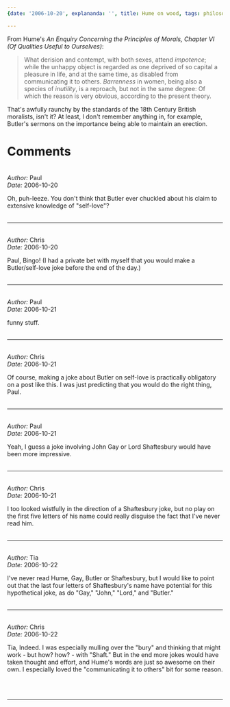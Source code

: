 ```yaml
---
{date: '2006-10-20', explananda: '', title: Hume on wood, tags: philosophy, hume}

---
```


From Hume's <i>An Enquiry Concerning the Principles of Morals, Chapter VI (Of
Qualities Useful to Ourselves)</i>: <blockquote>What derision and contempt,
with both sexes, attend <i>impotence</i>; while the unhappy object is regarded
as one deprived of so capital a pleasure in life, and at the same time, as
disabled from communicating it to others. <i>Barrenness</i> in women, being
also a species of <i>inutility</i>, is a reproach, but not in the same degree:
Of which the reason is very obvious, according to the present
theory.</blockquote>That's awfully raunchy by the standards of the 18th Century
British moralists, isn't it? At least, I don't remember anything in, for
example, Butler's sermons on the importance being able to maintain an erection.


<h1>Comments</h1>


<br/>
<em>Author:</em> Paul
<br/><em>Date:</em> 2006-10-20

Oh, puh-leeze. You don't think that Butler ever chuckled about his claim to extensive knowledge of "self-love"?
<br/>
<br/>

*******************************************************************************



<br/>
<em>Author:</em> Chris
<br/><em>Date:</em> 2006-10-20

Paul,
Bingo!  (I had a private bet with myself that you would make a Butler/self-love joke before the end of the day.)
<br/>
<br/>

*******************************************************************************



<br/>
<em>Author:</em> Paul
<br/><em>Date:</em> 2006-10-21

funny stuff.
<br/>
<br/>

*******************************************************************************



<br/>
<em>Author:</em> Chris
<br/><em>Date:</em> 2006-10-21

Of course, making a joke about Butler on self-love is practically obligatory on a post like this.  I was just predicting that you would do the right thing, Paul.
<br/>
<br/>

*******************************************************************************



<br/>
<em>Author:</em> Paul
<br/><em>Date:</em> 2006-10-21

Yeah, I guess a joke involving John Gay or Lord Shaftesbury would have been more impressive.
<br/>
<br/>

*******************************************************************************



<br/>
<em>Author:</em> Chris
<br/><em>Date:</em> 2006-10-21

I too looked wistfully in the direction of a Shaftesbury joke, but no play on the first five letters of his name could really disguise the fact that I've never read him.
<br/>
<br/>

*******************************************************************************



<br/>
<em>Author:</em> Tia
<br/><em>Date:</em> 2006-10-22

I've never read Hume, Gay, Butler or Shaftesbury, but I would like to point out that the last four letters of Shaftesbury's name have potential for this hypothetical joke, as do "Gay," "John," "Lord," and "Butler."
<br/>
<br/>

*******************************************************************************



<br/>
<em>Author:</em> Chris
<br/><em>Date:</em> 2006-10-22

Tia,
Indeed.  I was especially mulling over the "bury" and thinking that might work - but how? how? - with "Shaft."  But in the end more jokes would have taken thought and effort, and Hume's words are just so awesome on their own.  I especially loved the "communicating it to others" bit for some reason.

<br/>
<br/>

*******************************************************************************
